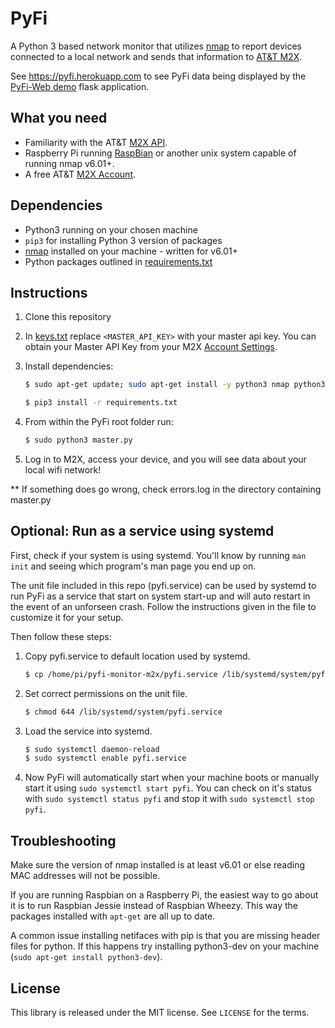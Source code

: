 # PyFi
A Python 3 based network monitor that utilizes [nmap](https://nmap.org) to report devices connected to a local network and sends that information to [AT&T M2X](https://m2x.att.com).

See https://pyfi.herokuapp.com to see PyFi data being displayed by the [PyFi-Web demo](https://github.com/sterlzbd/pyfi-monitor-web) flask application.

## What you need
* Familiarity with the AT&T [M2X API](https://m2x.att.com/developer/documentation/v2/overview).
* Raspberry Pi running [RaspBian](http://www.raspbian.org) or another unix system capable of running nmap v6.01+.
* A free AT&T [M2X Account](https://m2x.att.com/signup).

## Dependencies

* Python3 running on your chosen machine
* `pip3` for installing Python 3 version of packages
* [nmap](https://nmap.org) installed on your machine - written for v6.01+
* Python packages outlined in [requirements.txt](requirements.txt)

## Instructions

1. Clone this repository
2. In [keys.txt](keys.txt) replace `<MASTER_API_KEY>` with your master api key. You can obtain your Master API Key from your M2X [Account Settings](https://m2x.att.com/account#master-keys).
3. Install dependencies:
    ```bash
    $ sudo apt-get update; sudo apt-get install -y python3 nmap python3-pip
    ```

    ```bash
    $ pip3 install -r requirements.txt
    ```

4. From within the PyFi root folder run:

    ```bash
    $ sudo python3 master.py
    ```

5. Log in to M2X, access your device, and you will see data about your local wifi network!

** If something does go wrong, check errors.log in the directory containing master.py

## Optional: Run as a service using systemd

First, check if your system is using systemd. You'll know by running `man init` and seeing which program's man page you end up on.

The unit file included in this repo (pyfi.service) can be used by systemd to run PyFi as a service that start on system start-up and will auto restart in the event of an unforseen crash. Follow the instructions given in the file to customize it for your setup.

Then follow these steps:

1. Copy pyfi.service to default location used by systemd.

    ```bash
    $ cp /home/pi/pyfi-monitor-m2x/pyfi.service /lib/systemd/system/pyfi.service
    ```
2. Set correct permissions on the unit file.

    ```bash
    $ chmod 644 /lib/systemd/system/pyfi.service
    ```
3. Load the service into systemd.

    ```bash
    $ sudo systemctl daemon-reload
    $ sudo systemctl enable pyfi.service
    ```
4. Now PyFi will automatically start when your machine boots or manually start it using `sudo systemctl start pyfi`.
You can check on it's status with `sudo systemctl status pyfi` and stop it with `sudo systemctl stop pyfi`.

## Troubleshooting

Make sure the version of nmap installed is at least v6.01 or else reading MAC addresses will not be possible.

If you are running Raspbian on a Raspberry Pi, the easiest way to go about it is to run Raspbian Jessie instead of Raspbian Wheezy. This way the packages installed with `apt-get` are all up to date.

A common issue installing netifaces with pip is that you are missing header files for python. If this happens try installing python3-dev on your machine (`sudo apt-get install python3-dev`).

## License

This library is released under the MIT license. See ``LICENSE`` for the terms.

